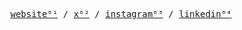<p align="center">
  <samp>
    <a target="_blank" href="https://bence.codes">website⁰¹</a> /
    <a target="_blank" href="https://x.com/bencetxt">x⁰²</a> /
    <a target="_blank" href="https://instagram.com/bence.jpeg">instagram⁰³</a> /
    <a target="_blank" href="https://www.linkedin.com/in/bencepdf/">linkedin⁰⁴</a>
  </samp>
</p>
